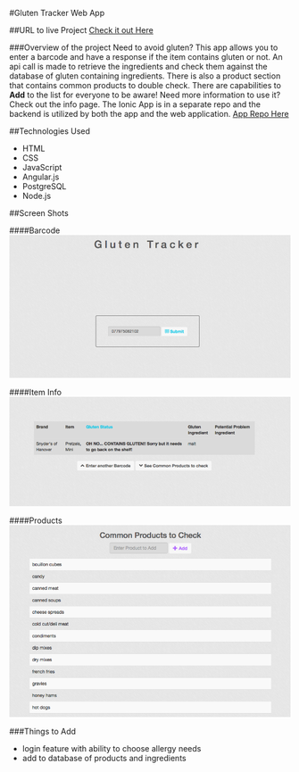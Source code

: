 #Gluten Tracker Web App

##URL to live Project
[Check it out Here](http://kendrick-glutentracker-webapp.herokuapp.com/)  

###Overview of the project
Need to avoid gluten? This app allows you to enter a barcode and have a response if the item contains gluten or not. An api call is made to retrieve the ingredients and check them against the database of gluten containing ingredients. There is also a product section that contains common products to double check. There are capabilities to **Add** to the list for everyone to be aware! Need more information to use it? Check out the info page. The Ionic App is in a separate repo and the backend is utilized by both the app and the web application. [App Repo Here](https://github.com/dkendrick25/gluten_tracker_app)

##Technologies Used
* HTML
* CSS
* JavaScript
* Angular.js
* PostgreSQL
* Node.js

##Screen Shots

####Barcode
![Barcode](screenshots/barcode.png "Barcode")

####Item Info
![Item Info](screenshots/itemInfo.png "Item Info")

####Products
![Products](screenshots/products.png "Products")


###Things to Add
* login feature with ability to choose allergy needs
* add to database of products and ingredients
